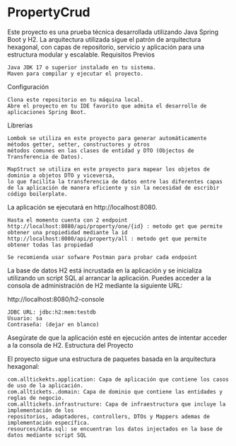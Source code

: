 # PropertyCrud

Este proyecto es una prueba técnica desarrollada utilizando Java Spring Boot y H2. La arquitectura utilizada sigue el patrón de arquitectura hexagonal, con capas de repositorio, servicio y aplicación para una estructura modular y escalable.
Requisitos Previos

    Java JDK 17 o superior instalado en tu sistema.
    Maven para compilar y ejecutar el proyecto.

Configuración

    Clona este repositorio en tu máquina local.
    Abre el proyecto en tu IDE favorito que admita el desarrollo de aplicaciones Spring Boot.

Librerias 

    Lombok se utiliza en este proyecto para generar automáticamente métodos getter, setter, constructores y otros
    métodos comunes en las clases de entidad y DTO (Objectos de Transferencia de Datos).
    
    MapStruct se utiliza en este proyecto para mapear los objetos de dominio a objetos DTO y viceversa, 
    lo que facilita la transferencia de datos entre las diferentes capas de la aplicación de manera eficiente y sin la necesidad de escribir código boilerplate.

La aplicación se ejecutará en http://localhost:8080.

    Hasta el momento cuenta con 2 endpoint
    http://localhost:8080/api/property/one/{id} : metodo get que permite obtener una propiedidad mediante la id 
    http://localhost:8080/api/property/all : metodo get que permite obtener todas las propiedad 

    Se recomienda usar sofware Postman para probar cada endpoint


La base de datos H2 está incrustada en la aplicación y se inicializa utilizando un script SQL al arrancar la aplicación. Puedes acceder a la consola de administración de H2 mediante la siguiente URL:

http://localhost:8080/h2-console

    JDBC URL: jdbc:h2:mem:testdb
    Usuario: sa
    Contraseña: (dejar en blanco)

Asegúrate de que la aplicación esté en ejecución antes de intentar acceder a la consola de H2.
Estructura del Proyecto

El proyecto sigue una estructura de paquetes basada en la arquitectura hexagonal:

    com.alltickekts.application: Capa de aplicación que contiene los casos de uso de la aplicación.
    com.alltickets..domain: Capa de dominio que contiene las entidades y reglas de negocio.
    com.alltickets.infrastructure: Capa de infraestructura que incluye la implementación de los 
    repositorios, adaptadores, controllers, DTOs y Mappers ademas de implementación específica.
    resources/data.sql: se encuentran los datos injectados en la base de datos mediante script SQL
